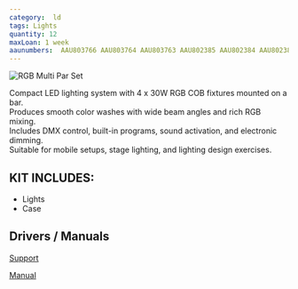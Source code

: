```yaml
---
category:  ld
tags: Lights
quantity: 12
maxLoan: 1 week
aaunumbers:  AAU803766 AAU803764 AAU803763 AAU802385 AAU802384 AAU802383 AAU802382 AAUX25043 AAUX25044 AAUX25045 AAU803767 AAU803765
---
```

![RGB Multi Par Set](https://cdn-shop.adamhall.com/THUMBNAIL1/media/MARKEN/CAMEO/CLMPARCOB1/CLMPARCOB1_1.jpg)

Compact LED lighting system with 4 x 30W RGB COB fixtures mounted on a bar.<br>Produces smooth color washes with wide beam angles and rich RGB mixing.<br>Includes DMX control, built-in programs, sound activation, and electronic dimming.<br>Suitable for mobile setups, stage lighting, and lighting design exercises.
## KIT INCLUDES:
-  Lights 
-  Case

## Drivers / Manuals
[Support](https://www.adamhall.com/shop/tn-en/archiv/2209/multi-par-cob-1)

[Manual](https://symetry.de/downloads/CLMPARCOB1_Cameo_Bedienungsanleitung_EN_DE_FR_ES_PL_IT.pdf)



